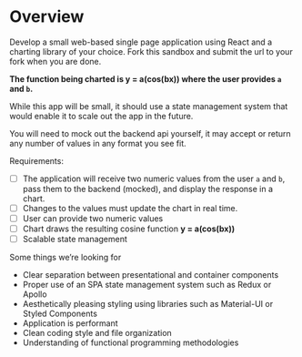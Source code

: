 # Overview

Develop a small web-based single page application using React and a charting library of your choice. Fork this sandbox and submit the url to your fork when you are done.

**The function being charted is y = a(cos(bx)) where the user provides `a` and `b`.**

While this app will be small, it should use a state management system that would enable it to scale out the app in the future.

You will need to mock out the backend api yourself, it may accept or return any number of values in any format you see fit.

Requirements:

- [ ] The application will receive two numeric values from the user `a` and `b`, pass them to the backend (mocked), and display the response in a chart. 
- [ ] Changes to the values must update the chart in real time.
- [ ] User can provide two numeric values
- [ ] Chart draws the resulting cosine function **y = a(cos(bx))**
- [ ] Scalable state management

Some things we’re looking for

- Clear separation between presentational and container components
- Proper use of an SPA state management system such as Redux or Apollo
- Aesthetically pleasing styling using libraries such as Material-UI or Styled Components
- Application is performant
- Clean coding style and file organization
- Understanding of functional programming methodologies

